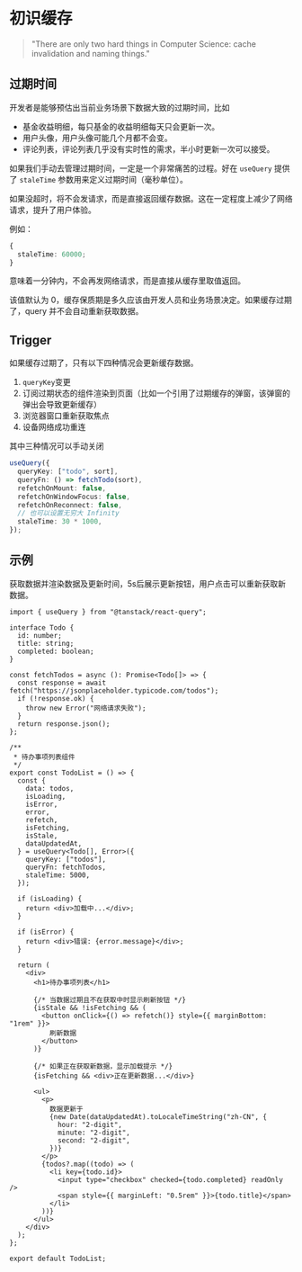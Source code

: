 # 初识缓存

> "There are only two hard things in Computer Science: cache invalidation and naming things."

## 过期时间

开发者是能够预估出当前业务场景下数据大致的过期时间，比如

- 基金收益明细，每只基金的收益明细每天只会更新一次。
- 用户头像，用户头像可能几个月都不会变。
- 评论列表，评论列表几乎没有实时性的需求，半小时更新一次可以接受。

如果我们手动去管理过期时间，一定是一个非常痛苦的过程。好在 `useQuery` 提供了 `staleTime` 参数用来定义过期时间（毫秒单位）。

如果没超时，将不会发请求，而是直接返回缓存数据。这在一定程度上减少了网络请求，提升了用户体验。

例如：

```ts
{
  staleTime: 60000;
}
```

意味着一分钟内，不会再发网络请求，而是直接从缓存里取值返回。

该值默认为 0，缓存保质期是多久应该由开发人员和业务场景决定。如果缓存过期了，query 并不会自动重新获取数据。

## Trigger

如果缓存过期了，只有以下四种情况会更新缓存数据。

1. `queryKey`变更
2. 订阅过期状态的组件渲染到页面（比如一个引用了过期缓存的弹窗，该弹窗的弹出会导致更新缓存）
3. 浏览器窗口重新获取焦点
4. 设备网络成功重连

其中三种情况可以手动关闭

```ts
useQuery({
  queryKey: ["todo", sort],
  queryFn: () => fetchTodo(sort),
  refetchOnMount: false,
  refetchOnWindowFocus: false,
  refetchOnReconnect: false,
  // 也可以设置无穷大 Infinity
  staleTime: 30 * 1000,
});
```

## 示例

获取数据并渲染数据及更新时间，5s后展示更新按钮，用户点击可以重新获取新数据。

```tsx
import { useQuery } from "@tanstack/react-query";

interface Todo {
  id: number;
  title: string;
  completed: boolean;
}

const fetchTodos = async (): Promise<Todo[]> => {
  const response = await fetch("https://jsonplaceholder.typicode.com/todos");
  if (!response.ok) {
    throw new Error("网络请求失败");
  }
  return response.json();
};

/**
 * 待办事项列表组件
 */
export const TodoList = () => {
  const {
    data: todos,
    isLoading,
    isError,
    error,
    refetch,
    isFetching,
    isStale,
    dataUpdatedAt,
  } = useQuery<Todo[], Error>({
    queryKey: ["todos"],
    queryFn: fetchTodos,
    staleTime: 5000,
  });

  if (isLoading) {
    return <div>加载中...</div>;
  }

  if (isError) {
    return <div>错误: {error.message}</div>;
  }

  return (
    <div>
      <h1>待办事项列表</h1>

      {/* 当数据过期且不在获取中时显示刷新按钮 */}
      {isStale && !isFetching && (
        <button onClick={() => refetch()} style={{ marginBottom: "1rem" }}>
          刷新数据
        </button>
      )}

      {/* 如果正在获取新数据，显示加载提示 */}
      {isFetching && <div>正在更新数据...</div>}

      <ul>
        <p>
          数据更新于
          {new Date(dataUpdatedAt).toLocaleTimeString("zh-CN", {
            hour: "2-digit",
            minute: "2-digit",
            second: "2-digit",
          })}
        </p>
        {todos?.map((todo) => (
          <li key={todo.id}>
            <input type="checkbox" checked={todo.completed} readOnly />
            <span style={{ marginLeft: "0.5rem" }}>{todo.title}</span>
          </li>
        ))}
      </ul>
    </div>
  );
};

export default TodoList;
```
